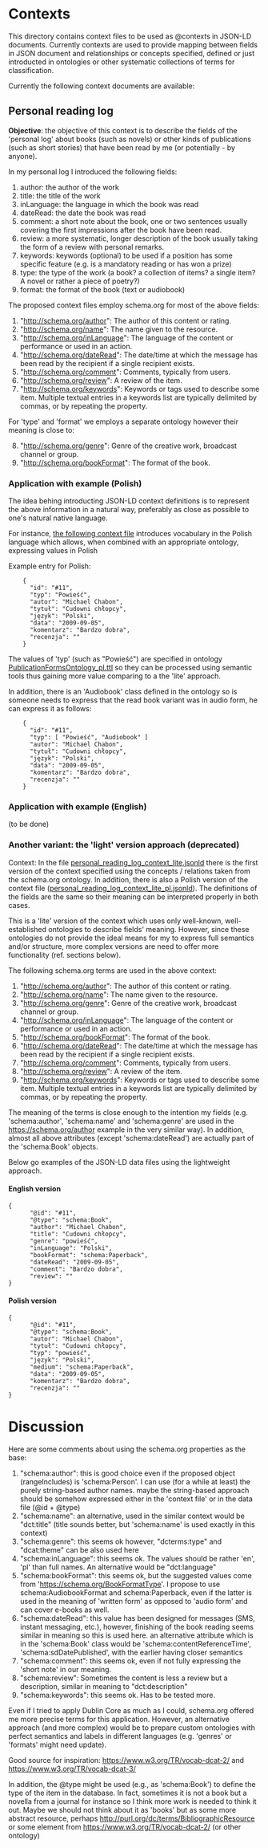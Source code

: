 # Contexts

This directory contains context files to be used as @contexts in JSON-LD documents.
Currently contexts are used to provide mapping between fields in JSON document and relationships or concepts 
specified, defined or just introducted in ontologies or other systematic collections of terms for classification.

Currently the following context documents are available:

## Personal reading log

**Objective**: the objective of this context is to describe the fields of the 'personal log' about books (such as novels) or other kinds of publications (such as short stories)
  that have been read by me (or potentially - by anyone).

  In my personal log I introduced the following fields:

  1. author: the author of the work
  2. title: the title of the work
  3. inLanguage: the language in which the book was read
  4. dateRead: the date the book was read 
  5. comment: a short note about the book, one or two sentences usually covering the first impressions after the book have been read.
  6. review: a more systematic, longer description of the book usually taking the form of a review with personal remarks. 
  7. keywords: keywords (optional) to be used if a position has some specific feature (e.g. is a mandatory reading or has won a prize)
  8. type: the type of the work (a book? a collection of items? a single item? A novel or rather a piece of poetry?)
  9. format: the format of the book (text or audiobook)

The proposed context files employ schema.org for most of the above fields:

 1. "http://schema.org/author": The author of this content or rating.
 2. "http://schema.org/name": The name given to the resource.
 3. "http://schema.org/inLanguage": The language of the content or performance or used in an action.
 4. "http://schema.org/dateRead": The date/time at which the message has been read by the recipient if a single recipient exists.
 5. "http://schema.org/comment": Comments, typically from users.
 6. "http://schema.org/review": A review of the item.
 7. "http://schema.org/keywords": Keywords or tags used to describe some item. Multiple textual entries in a keywords list are typically delimited by commas, or by repeating the property.

For 'type' and 'format' we employs a separate ontology however their meaning is close to:

 8. "http://schema.org/genre": Genre of the creative work, broadcast channel or group.
 9. "http://schema.org/bookFormat": The format of the book.


### Application with example (Polish)

The idea behing introducting JSON-LD context definitions is to represent the above information in a natural way, preferably as close as possible 
to one's natural native language. 

For instance, [the following context file](personal_reading_log_context_pl.jsonld) introduces vocabulary in the Polish language which allows,
when combined with an appropriate ontology, expressing values in Polish

Example entry for Polish:

```
    {
      "id": "#11",
      "typ": "Powieść",
      "autor": "Michael Chabon",
      "tytuł": "Cudowni chłopcy",
      "język": "Polski",
      "data": "2009-09-05",
      "komentarz": "Bardzo dobra",
      "recenzja": ""
    }
```

The values of 'typ' (such as "Powieść") are specified in ontology 
[PublicationFormsOntology_pl.ttl](https://michalroj.github.io/ontologies/ontologies/PublicationFormsOntology_pl.ttl) 
so they can be processed using semantic tools thus gaining more value comparing to a the 'lite' approach.

In addition, there is an 'Audiobook' class defined in the ontology so is someone needs to express that the read book variant was in audio form, he can express it as follows:

```
    {
      "id": "#11",
      "typ": [ "Powieść", "Audiobook" ]
      "autor": "Michael Chabon",
      "tytuł": "Cudowni chłopcy",
      "język": "Polski",
      "data": "2009-09-05",
      "komentarz": "Bardzo dobra",
      "recenzja": ""
    }
```

### Application with example (English)

(to be done)


### Another variant: the 'light' version approach (deprecated)

 Context:
 In the file [personal_reading_log_context_lite.jsonld](personal_reading_log_context_lite.jsonld) there is the first version of the context specified using the concepts / relations
 taken from the schema.org ontology. In addition, there is also a Polish version of the context file 
 ([personal_reading_log_context_lite_pl.jsonld](personal_reading_log_context_lite_pl.jsonld)). The definitions of the fields are the same so their meaning can be interpreted properly in both cases.

 This is a 'lite' version of the context which uses only well-known, well-established ontologies to describe fields' meaning. However, since these ontologies do not provide
 the ideal means for my to express full semantics and/or structure, more complex versions are need to offer more functionality (ref. sections below). 

 The following schema.org terms are used in the above context: 

 1. "http://schema.org/author": The author of this content or rating.
 2. "http://schema.org/name": The name given to the resource.
 3. "http://schema.org/genre": Genre of the creative work, broadcast channel or group.
 4. "http://schema.org/inLanguage": The language of the content or performance or used in an action.
 5. "http://schema.org/bookFormat": The format of the book.
 6. "http://schema.org/dateRead": The date/time at which the message has been read by the recipient if a single recipient exists.
 7. "http://schema.org/comment": Comments, typically from users.
 8. "http://schema.org/review": A review of the item.
 9. "http://schema.org/keywords": Keywords or tags used to describe some item. Multiple textual entries in a keywords list are typically delimited by commas, or by repeating the property.

 The meaning of the terms is close enough to the intention my fields (e.g. 'schema:author', 'schema:name' and 'schema:genre' are used in the https://schema.org/author example 
 in the very similar way). In addition, almost all above attributes (except 'schema:dateRead') are actually part of the 'schema:Book' objects.


 Below go examples of the JSON-LD data files using the lightweight approach.

#### English version

```
{
      "@id": "#11",
      "@type": "schema:Book",
      "author": "Michael Chabon",
      "title": "Cudowni chłopcy",
      "genre": "powieść",
      "inLanguage": "Polski",
      "bookFormat": "schema:Paperback",
      "dateRead": "2009-09-05",
      "comment": "Bardzo dobra",
      "review": ""
}
```

#### Polish version

```
{
      "@id": "#11",
      "@type": "schema:Book",
      "autor": "Michael Chabon",
      "tytuł": "Cudowni chłopcy",
      "typ": "powieść",
      "język": "Polski",
      "medium": "schema:Paperback",
      "data": "2009-09-05",
      "komentarz": "Bardzo dobra",
      "recenzja": ""
}
```

# Discussion

Here are some comments about using the schema.org properties as the base:
 
 1. "schema:author": this is good choice even if the proposed object (rangeIncludes) is 'schema:Person'. I can use (for a while at least) the purely string-based author names.
                    maybe the string-based approach should be somehow expressed either in the 'context file' or in the data file (@id + @type)
 2. "schema:name": an alternative, used in the similar context would be "dct:title" (title sounds better, but 'schema:name' is used exactly in this context)
 3. "schema:genre": this seems ok however, "dcterms:type" and "dcat:theme" can be also used here
 4. "schema:inLanguage": this seems ok. The values should be rather 'en', 'pl' than full names. An alternative would be "dct:language"
 5. "schema:bookFormat": this seems ok, but the suggested values come from 'https://schema.org/BookFormatType'. I propose to use schema:AudiobookFormat and schema:Paperback,
                        even if the latter is used in the meaning of 'written form' as opposed to 'audio form' and can cover e-books as well.
 6. "schema:dateRead": this value has been designed for messages (SMS, instant messaging, etc.), however, finishing of the book reading seems similar in meaning so this is used here.
                       an alternative attribute which is in the 'schema:Book' class would be 'schema:contentReferenceTime', 'schema:sdDatePublished', with the earlier having closer semantics
 7. "schema:comment": this seems ok, even if not fully expressing the 'short note' in our meaning.
 8. "schema:review": Sometimes the content is less a review but a description, similar in meaning to "dct:description"
 9. "schema:keywords": this seems ok. Has to be tested more.

Even if I tried to apply Dublin Core as much as I could, schema.org offered me more precise terms for this application. However, an alternative approach (and more complex) would be to
prepare custom ontologies with perfect semantics and labels in different languages (e.g. 'genres' or 'formats' might need update).

Good source for inspiration: https://www.w3.org/TR/vocab-dcat-2/ and https://www.w3.org/TR/vocab-dcat-3/

In addition, the @type might be used (e.g., as 'schema:Book') to define the type of the item in the database. In fact, sometimes it is not a book but a novella from a journal for instance
so I think more work is needed to think it out. Maybe we should not think about it as 'books' but as some more abstract resource,
perhaps http://purl.org/dc/terms/BibliographicResource or some element from https://www.w3.org/TR/vocab-dcat-2/ (or other ontology)
